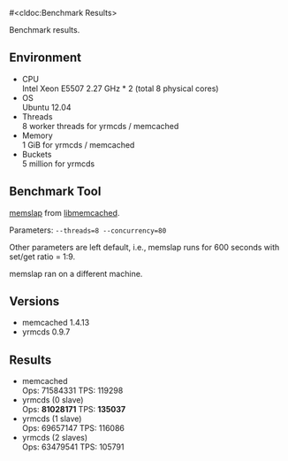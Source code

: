 #<cldoc:Benchmark Results>

Benchmark results.

Environment
-----------

* CPU  
    Intel Xeon E5507 2.27 GHz * 2 (total 8 physical cores)
* OS  
    Ubuntu 12.04
* Threads  
    8 worker threads for yrmcds / memcached
* Memory  
    1 GiB for yrmcds / memcached
* Buckets  
    5 million for yrmcds

Benchmark Tool
--------------

[memslap][] from [libmemcached][].

Parameters: `--threads=8 --concurrency=80`

Other parameters are left default, i.e., memslap runs for 600 seconds with set/get ratio = 1:9.

memslap ran on a different machine.

Versions
--------

* memcached 1.4.13
* yrmcds 0.9.7

Results
-------

* memcached  
    Ops: 71584331 TPS: 119298
* yrmcds (0 slave)  
    Ops: **81028171** TPS: **135037**
* yrmcds (1 slave)  
    Ops: 69657147 TPS: 116086
* yrmcds (2 slaves)  
    Ops: 63479541 TPS: 105791


[memslap]: http://docs.libmemcached.org/bin/memslap.html
[libmemcached]: http://libmemcached.org/libMemcached.html
